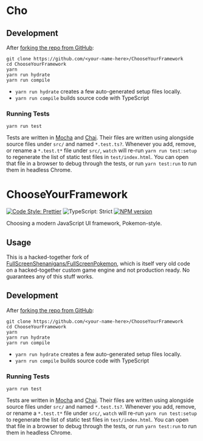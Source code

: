 <!-- Top -->

# Cho

## Development

After [forking the repo from GitHub](https://help.github.com/articles/fork-a-repo):

```shell
git clone https://github.com/<your-name-here>/ChooseYourFramework
cd ChooseYourFramework
yarn
yarn run hydrate
yarn run compile
```

-   `yarn run hydrate` creates a few auto-generated setup files locally.
-   `yarn run compile` builds source code with TypeScript

### Running Tests

```shell
yarn run test
```

Tests are written in [Mocha](https://github.com/mochajs/mocha) and [Chai](https://github.com/chaijs/chai).
Their files are written using alongside source files under `src/` and named `*.test.ts?`.
Whenever you add, remove, or rename a `*.test.t*` file under `src/`, `watch` will re-run `yarn run test:setup` to regenerate the list of static test files in `test/index.html`.
You can open that file in a browser to debug through the tests, or run `yarn test:run` to run them in headless Chrome.

<!-- Maps -->
<!-- /Maps -->

<!-- Top -->

# ChooseYourFramework

[![Code Style: Prettier](https://img.shields.io/badge/code_style-prettier-brightgreen.svg)](https://prettier.io)
![TypeScript: Strict](https://img.shields.io/badge/typescript-strict-brightgreen.svg)
[![NPM version](https://badge.fury.io/js/chooseyourframework.svg)](http://badge.fury.io/js/chooseyourframework)

Choosing a modern JavaScript UI framework, Pokemon-style.

<!-- /Top -->

## Usage

This is a hacked-together fork of [FullScreenShenanigans/FullScreenPokemon](https://github.com/FullScreenShenanigans/FullScreenPokemon), which is itself very old code on a hacked-together custom game engine and not production ready.
No guarantees any of this stuff works.

## Development

After [forking the repo from GitHub](https://help.github.com/articles/fork-a-repo):

```shell
git clone https://github.com/<your-name-here>/ChooseYourFramework
cd ChooseYourFramework
yarn
yarn run hydrate
yarn run compile
```

-   `yarn run hydrate` creates a few auto-generated setup files locally.
-   `yarn run compile` builds source code with TypeScript

### Running Tests

```shell
yarn run test
```

Tests are written in [Mocha](https://github.com/mochajs/mocha) and [Chai](https://github.com/chaijs/chai).
Their files are written using alongside source files under `src/` and named `*.test.ts?`.
Whenever you add, remove, or rename a `*.test.t*` file under `src/`, `watch` will re-run `yarn run test:setup` to regenerate the list of static test files in `test/index.html`.
You can open that file in a browser to debug through the tests, or run `yarn test:run` to run them in headless Chrome.
